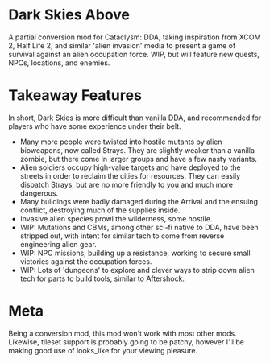 # Dark Skies Above
A partial conversion mod for Cataclysm: DDA, taking inspiration from XCOM 2, Half Life 2, and similar 'alien invasion' media to present a game of survival against an alien occupation force. WIP, but will feature new quests, NPCs, locations, and enemies.

# Takeaway Features
In short, Dark Skies is more difficult than vanilla DDA, and recommended for players who have some experience under their belt.

 - Many more people were twisted into hostile mutants by alien bioweapons, now called Strays. They are slightly weaker than a vanilla zombie, but there come in larger groups and have a few nasty variants.
 - Alien soldiers occupy high-value targets and have deployed to the streets in order to reclaim the cities for resources. They can easily dispatch Strays, but are no more friendly to you and much more dangerous.
 - Many buildings were badly damaged during the Arrival and the ensuing conflict, destroying much of the supplies inside.
 - Invasive alien species prowl the wilderness, some hostile.
 - WIP: Mutations and CBMs, among other sci-fi native to DDA, have been stripped out, with intent for similar tech to come from reverse engineering alien gear.
 - WIP: NPC missions, building up a resistance, working to secure small victories against the occupation forces.
 - WIP: Lots of 'dungeons' to explore and clever ways to strip down alien tech for parts to build tools, similar to Aftershock.

# Meta
Being a conversion mod, this mod won't work with most other mods. Likewise, tileset support is probably going to be patchy, however I'll be making good use of looks_like for your viewing pleasure.
